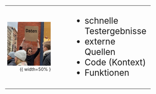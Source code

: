 

|                                             |                                                                                                             |
| ------------------------------------------: | :---------------------------------------------------------------------------------------------------------- |
| ![KI](images/daten-meme.jpg){{ width=50%  } | <ul><li>schnelle Testergebnisse</li><li>externe Quellen</li><li>Code (Kontext)</li><li>Funktionen</li></ul> |

<style>
h1 { margin-bottom: 2em; font-size: 4em;}
table { table-layout: fixed; width: 100%; padding-right: 2em;}
table td:first-child { width: 50%; }
table td:last-child { width: 50%; font-size: 2em; padding-left: 2em; }
</style>
